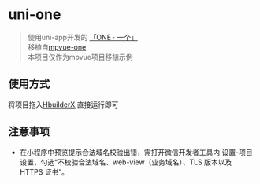 # uni-one

> 使用uni-app开发的 [「ONE · 一个」](http://wufazhuce.com)  
> 移植自[mpvue-one](https://github.com/feng-fu/mpvue-one/blob/master/README.md)  
> 本项目仅作为mpvue项目移植示例  

## 使用方式
将项目拖入[HbuilderX](http://www.dcloud.io/hbuilderx.html),直接运行即可

## 注意事项
* 在小程序中预览提示合法域名校验出错，需打开微信开发者工具内 设置-项目设置，勾选“不校验合法域名、web-view（业务域名）、TLS 版本以及 HTTPS 证书”。